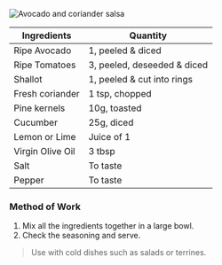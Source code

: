 ![Avocado and coriander salsa](resource:assets/images/stocksoupssauces/avocadoCorianderSalsa.png)

| Ingredients            | Quantity               |
|------------------------|------------------------|
| Ripe Avocado           | 1, peeled & diced      |
| Ripe Tomatoes          | 3, peeled, deseeded & diced |
| Shallot                | 1, peeled & cut into rings |
| Fresh coriander        | 1 tsp, chopped        |
| Pine kernels           | 10g, toasted          |
| Cucumber               | 25g, diced            |
| Lemon or Lime          | Juice of 1            |
| Virgin Olive Oil       | 3 tbsp                |
| Salt                   | To taste              |
| Pepper                 | To taste              |



### **Method of Work**
1. Mix all the ingredients together in a large bowl.
2. Check the seasoning and serve.

>Use with cold dishes such as salads or terrines.